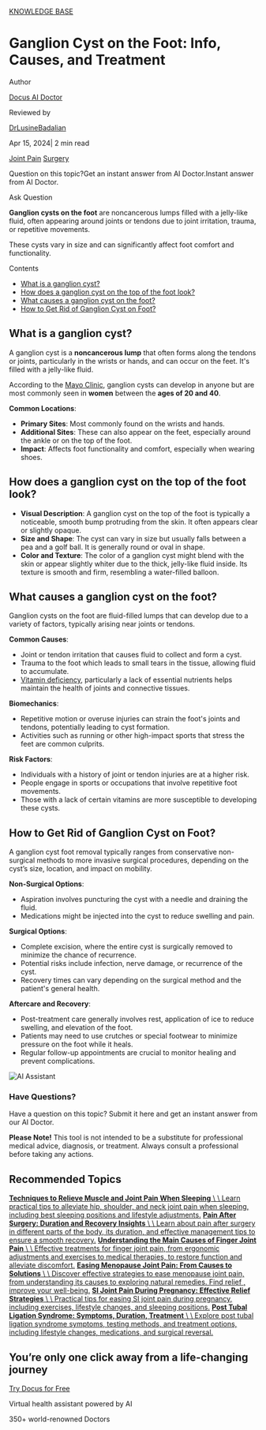 [KNOWLEDGE BASE](https://docus.ai/knowledge-base)

# Ganglion Cyst on the Foot: Info, Causes, and Treatment

Author

[Docus AI Doctor](https://docus.ai/ai-doctor)

Reviewed by

[DrLusineBadalian](https://docus.ai/author/dr-lusine-badalian)

Apr 15, 2024\| 2 min read

[Joint Pain](https://docus.ai/tags/joint-pain) [Surgery](https://docus.ai/tags/surgery)

Question on this topic?Get an instant answer from AI Doctor.Instant answer from AI Doctor.

Ask Question

**Ganglion cysts on the foot** are noncancerous lumps filled with a jelly-like fluid, often appearing around joints or tendons due to joint irritation, trauma, or repetitive movements.

These cysts vary in size and can significantly affect foot comfort and functionality.

Contents

- [What is a ganglion cyst?](https://docus.ai/knowledge-base/ganglion-cyst-foot#what-is-a-ganglion-cyst)
- [How does a ganglion cyst on the top of the foot look?](https://docus.ai/knowledge-base/ganglion-cyst-foot#how-does-a-ganglion-cyst-on-the-top-of-the-foot-look)
- [What causes a ganglion cyst on the foot?](https://docus.ai/knowledge-base/ganglion-cyst-foot#what-causes-a-ganglion-cyst-on-the-foot)
- [How to Get Rid of Ganglion Cyst on Foot?](https://docus.ai/knowledge-base/ganglion-cyst-foot#how-to-get-rid-of-ganglion-cyst-on-foot)

## What is a ganglion cyst?

A ganglion cyst is a **noncancerous lump** that often forms along the tendons or joints, particularly in the wrists or hands, and can occur on the feet. It's filled with a jelly-like fluid.

According to the [Mayo Clinic](https://www.mayoclinic.org/diseases-conditions/ganglion-cyst/symptoms-causes/syc-20351156#:~:text=Ganglion%20cysts%20are%20lumps%20that%20most%20often%20appear%20along%20the,They%20are%20not%20cancer.), ganglion cysts can develop in anyone but are most commonly seen in **women** between the **ages of 20 and 40**.

**Common Locations**:

- **Primary Sites**: Most commonly found on the wrists and hands.
- **Additional Sites**: These can also appear on the feet, especially around the ankle or on the top of the foot.
- **Impact**: Affects foot functionality and comfort, especially when wearing shoes.

## How does a ganglion cyst on the top of the foot look?

- **Visual Description**: A ganglion cyst on the top of the foot is typically a noticeable, smooth bump protruding from the skin. It often appears clear or slightly opaque.
- **Size and Shape**: The cyst can vary in size but usually falls between a pea and a golf ball. It is generally round or oval in shape.
- **Color and Texture**: The color of a ganglion cyst might blend with the skin or appear slightly whiter due to the thick, jelly-like fluid inside. Its texture is smooth and firm, resembling a water-filled balloon.

## What causes a ganglion cyst on the foot?

Ganglion cysts on the foot are fluid-filled lumps that can develop due to a variety of factors, typically arising near joints or tendons.

**Common Causes**:

- Joint or tendon irritation that causes fluid to collect and form a cyst.
- Trauma to the foot which leads to small tears in the tissue, allowing fluid to accumulate.
- [Vitamin deficiency](https://docus.ai/symptoms-guide/ganglion-cyst-vitamin-deficiency), particularly a lack of essential nutrients helps maintain the health of joints and connective tissues.

**Biomechanics**:

- Repetitive motion or overuse injuries can strain the foot's joints and tendons, potentially leading to cyst formation.
- Activities such as running or other high-impact sports that stress the feet are common culprits.

**Risk Factors**:

- Individuals with a history of joint or tendon injuries are at a higher risk.
- People engage in sports or occupations that involve repetitive foot movements.
- Those with a lack of certain vitamins are more susceptible to developing these cysts.

## How to Get Rid of Ganglion Cyst on Foot?

A ganglion cyst foot removal typically ranges from conservative non-surgical methods to more invasive surgical procedures, depending on the cyst’s size, location, and impact on mobility.

**Non-Surgical Options**:

- Aspiration involves puncturing the cyst with a needle and draining the fluid.
- Medications might be injected into the cyst to reduce swelling and pain.

**Surgical Options**:

- Complete excision, where the entire cyst is surgically removed to minimize the chance of recurrence.
- Potential risks include infection, nerve damage, or recurrence of the cyst.
- Recovery times can vary depending on the surgical method and the patient's general health.

**Aftercare and Recovery**:

- Post-treatment care generally involves rest, application of ice to reduce swelling, and elevation of the foot.
- Patients may need to use crutches or special footwear to minimize pressure on the foot while it heals.
- Regular follow-up appointments are crucial to monitor healing and prevent complications.

![AI Assistant](https://docus.ai/images/small-assistant.png)

### Have Questions?

Have a question on this topic? Submit it here and get an instant answer from our AI Doctor.

**Please Note!** This tool is not intended to be a substitute for professional medical advice, diagnosis, or treatment. Always consult a professional before taking any actions.

## Recommended Topics

[**Techniques to Relieve Muscle and Joint Pain When Sleeping** \\
\\
Learn practical tips to alleviate hip, shoulder, and neck joint pain when sleeping, including best sleeping positions and lifestyle adjustments.](https://docus.ai/knowledge-base/techniques-to-relieve-muscle-and-joint-pain-when-sleeping) [**Pain After Surgery: Duration and Recovery Insights** \\
\\
Learn about pain after surgery in different parts of the body, its duration, and effective management tips to ensure a smooth recovery.](https://docus.ai/knowledge-base/pain-after-surgery-duration-and-recovery-insights) [**Understanding the Main Causes of Finger Joint Pain** \\
\\
Effective treatments for finger joint pain, from ergonomic adjustments and exercises to medical therapies, to restore function and alleviate discomfort.](https://docus.ai/knowledge-base/causes-of-finger-joint-pain) [**Easing Menopause Joint Pain: From Causes to Solutions** \\
\\
Discover effective strategies to ease menopause joint pain, from understanding its causes to exploring natural remedies. Find relief , improve your well-being.](https://docus.ai/knowledge-base/menopause-joint-pain) [**SI Joint Pain During Pregnancy: Effective Relief Strategies** \\
\\
Practical tips for easing SI joint pain during pregnancy, including exercises, lifestyle changes, and sleeping positions.](https://docus.ai/knowledge-base/si-joint-pain-pregnancy) [**Post Tubal Ligation Syndrome: Symptoms, Duration, Treatment** \\
\\
Explore post tubal ligation syndrome symptoms, testing methods, and treatment options, including lifestyle changes, medications, and surgical reversal.](https://docus.ai/knowledge-base/post-tubal-ligation-syndrome)

## You’re only one click away from a life-changing journey

[Try Docus for Free](https://my.docus.ai/auth/signup)

Virtual health assistant powered by AI

350+ world-renowned Doctors